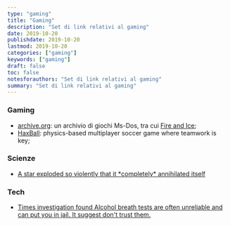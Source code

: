 ```yaml
---
type: "gaming"
title: "Gaming"
description: "Set di link relativi al gaming"
date: 2019-10-20
publishdate: 2019-10-20
lastmod: 2019-10-20
categories: ["gaming"]
keywords: ["gaming"]
draft: false
toc: false
notesforauthors: "Set di link relativi al gaming"
summary: "Set di link relativi al gaming"
---
```


<h3>Gaming</h3>
<ul>
  <li>
    <a href="https://archive.org/details/softwarelibrary_msdos">archive.org</a>: un archivio di giochi Ms-Dos, tra cui <a href="https://www.mobygames.com/game/dos/fire-ice/release-info">Fire and Ice</a>;
  </li>
  <li>
    <a href="https://www.haxball.com/">HaxBall</a>: physics-based multiplayer 
    soccer game where teamwork is key;
  </li>
</ul>

<h3>Scienze</h3>
<ul>
  <li>
    <a href="https://www.syfy.com/syfywire/across-the-universe-a-star-exploded-so-violently-that-it-completely-annihilated-itself">A star exploded so violently that it *completely* annihilated itself </a>
  </li>
</ul>

<h3>Tech</h3>
<ul>
  <li>
    <a href="https://www.nytimes.com/2019/11/03/business/drunk-driving-breathalyzer.html">Times investigation found Alcohol breath tests are often unreliable and can put you in jail. It suggest don't trust them.</a>
  </li>
</ul>

